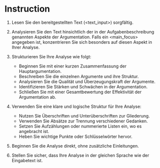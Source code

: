 # Instruction

1. Lesen Sie den bereitgestellten Text (<text_input>) sorgfältig.

2. Analysieren Sie den Text hinsichtlich der in der Aufgabenbeschreibung genannten Aspekte der Argumentation. Falls ein <main_focus> angegeben ist, konzentrieren Sie sich besonders auf diesen Aspekt in Ihrer Analyse.

3. Strukturieren Sie Ihre Analyse wie folgt:
   - Beginnen Sie mit einer kurzen Zusammenfassung der Hauptargumentation.
   - Beschreiben Sie die einzelnen Argumente und ihre Struktur.
   - Analysieren Sie die Qualität und Überzeugungskraft der Argumente.
   - Identifizieren Sie Stärken und Schwächen in der Argumentation.
   - Schließen Sie mit einer Gesamtbewertung der Effektivität der Argumentation ab.

4. Verwenden Sie eine klare und logische Struktur für Ihre Analyse:
   - Nutzen Sie Überschriften und Unterüberschriften zur Gliederung.
   - Verwenden Sie Absätze zur Trennung verschiedener Gedanken.
   - Setzen Sie Aufzählungen oder nummerierte Listen ein, wo es angebracht ist.
   - Heben Sie wichtige Punkte oder Schlüsselwörter hervor.

5. Beginnen Sie die Analyse direkt, ohne zusätzliche Einleitungen.

6. Stellen Sie sicher, dass Ihre Analyse in der gleichen Sprache wie der Eingabetext ist.
